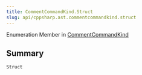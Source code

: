 ```yaml
---
title: CommentCommandKind.Struct
slug: api/cppsharp.ast.commentcommandkind.struct
---
```

Enumeration Member in [CommentCommandKind](/api/cppsharp/ast/commentcommandkind)

## Summary



```csharp
Struct
```

